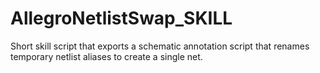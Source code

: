 # AllegroNetlistSwap_SKILL
Short skill script that exports a schematic annotation script that renames temporary netlist aliases to create a single net.
